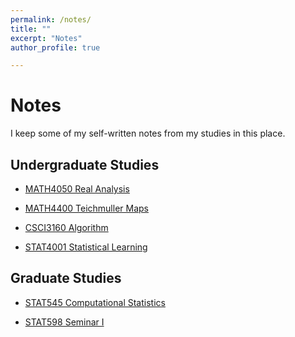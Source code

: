 ```yaml
---
permalink: /notes/
title: ""
excerpt: "Notes"
author_profile: true

---
```

# <i class="fa fa-fw fa-clipboard"></i> Notes #

I keep some of my self-written notes from my studies in this place.

## Undergraduate Studies ##

* [MATH4050 Real Analysis](https://williamlwj.github.io/About/files/undergrad_notes/notes_real_analysis.pdf)

* [MATH4400 Teichmuller Maps](https://williamlwj.github.io/About/files/undergrad_notes/notes_teichmuller.pdf)

* [CSCI3160 Algorithm](https://williamlwj.github.io/About/files/undergrad_notes/notes_algorithm.pdf)

* [STAT4001 Statistical Learning](https://williamlwj.github.io/About/files/undergrad_notes/notes_statistical_learning.pdf)

## Graduate Studies ##

* [STAT545 Computational Statistics]()

* [STAT598 Seminar I](https://williamlwj.github.io/About/files/graduate_notes/598_report.pdf)

